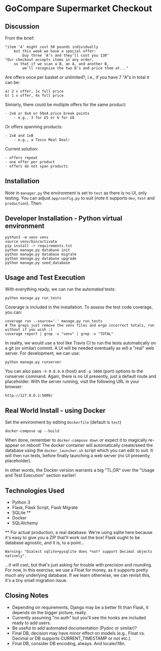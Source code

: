 # GoCompare Supermarket Checkout

## Discussion

From the brief:

	"item ‘A’ might cost 50 pounds individually
		but this week we have a special offer:
			buy three ‘A’s and they’ll cost you 130"
	"Our checkout accepts items in any order,
		so that if we scan a B, an A, and another B,
			we’ll recognize the two B’s and price them at..."

Are offers once per basket or unlimited?, i.e., if you have 7 "A"s in total it can be:

	a) 2 x offer, 1x full price
	b) 1 x offer, 4x full price

Simiarly, there could be multiple offers for the same product:

	- 2xA or 8xA or 50xA price break points
		- e.g., 3 for £5 or 6 for £8

Or offers spanning products:

	- 2xA and 1xB
		- e.g., a Tesco Meal Deal!

Current solution:

	- offers repeat
	- one offer per product
	- offers do not span products

## Installation

Note in `manager.py` the environment is set to `test` as there is no UI, only testing.  You can adjust `app/config.py` to suit (note it supports `dev`, `test` and `production`).  Then:

## Developer Installation - Python virtual environment

	python3 -m venv venv
	source venv/bin/activate
	pip install -r requirements.txt
	python manage.py database init
	python manage.py database migrate
	python manage.py database upgrade
	python manage.py seed_database

## Usage and Test Execution

With everything ready, we can run the automated tests:

	python manage.py run_tests

Coverage is included in the installation. To assess the test code coverage, you can:

	coverage run --source='.' manage.py run_tests
	# The greps just remove the venv files and ergo incorrect totals, run without if you wish :)
	coverage report | grep -v "venv" | grep -v "TOTAL"

In reality, we would use a tool like Travis CI to run the tests automatically on a git (or similar) commit. A UI will be needed eventually as will a "real" web server.  For development, we can use:

	python manage.py runserver

You can also pass `-h 0.0.0.0` (host) and `-p 5000` (port) options to the runserver command.  Again, there is no UI presently, just a default route and placeholder. With the server running, visit the following URL in your browser:

	http://127.0.0.1:5000/

## Real World Install - using Docker

Set the environment by editing `Dockerfile` (default is `test`)

	docker-compose up --build

When done, remember to `docker-compose down` or expect it to magically re-appear on reboot!  The docker container will automatically create/seed the database using the `docker_launcher.sh` script which you can edit to suit.  It will then run tests, before finally launching a web server (no UI presently, placeholder).

In other words, the Docker version warrants a big "TL;DR" over the "Usage and Test Execution" section earlier!

## Technologies Used

- Python 3
- Flask, Flask Script, Flask Migrate
- SQLite **
- Docker
- SQLAlchemy

** For actual production, a real database. We're using sqlite here because it's easy to give you a ZIP that'll work out the box! Flask ought to be database agnostic, and it is, to a point...

	Warning: "Dialect sqlite+pysqlite does *not* support Decimal objects natively".

...it will cast, but that's just asking for trouble with precision and rounding.  For now, in this exercise, we use a Float for money, as it supports pretty much any underlying database. If we learn otherwise, we can revisit this, it's a tiny small migration issue.

## Closing Notes

- Depending on requirements, Django may be a better fit than Flask, it depends on the bigger picture, really.
- Currently assuming "no auth" but you'll see the hooks are included ready to add users.
- Be useful to add automated documentation (Pydoc or similar)?
- Final DB, decision may have minor effect on models (e.g., Float vs. Decimal or DB supports CURRENT_TIMESTAMP or not etc.).
- Final DB, consider DB encoding, always. And locale/i18n.
